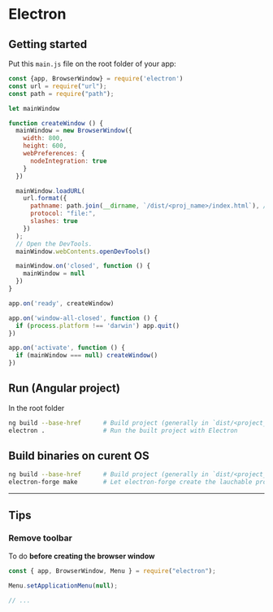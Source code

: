 # Electron

## Getting started

Put this `main.js` file on the root folder of your app:
```js
const {app, BrowserWindow} = require('electron')
const url = require("url");
const path = require("path");

let mainWindow

function createWindow () {
  mainWindow = new BrowserWindow({
    width: 800,
    height: 600,
    webPreferences: {
      nodeIntegration: true
    }
  })

  mainWindow.loadURL(
    url.format({
      pathname: path.join(__dirname, `/dist/<proj_name>/index.html`), // <-- path to the entry point once built
      protocol: "file:",
      slashes: true
    })
  );
  // Open the DevTools.
  mainWindow.webContents.openDevTools()

  mainWindow.on('closed', function () {
    mainWindow = null
  })
}

app.on('ready', createWindow)

app.on('window-all-closed', function () {
  if (process.platform !== 'darwin') app.quit()
})

app.on('activate', function () {
  if (mainWindow === null) createWindow()
})

```

## Run (Angular project)

In the root folder
```bash
ng build --base-href      # Build project (generally in `dist/<project_name>/`)
electron .                # Run the built project with Electron
``` 

## Build binaries on curent OS

```bash
ng build --base-href      # Build project (generally in `dist/<project_name>/`)
electron-forge make       # Let electron-forge create the lauchable program in `out/`
```
---

## Tips

### Remove toolbar

To do **before creating the browser window** 
```js
const { app, BrowserWindow, Menu } = require("electron");

Menu.setApplicationMenu(null);

// ...
```
